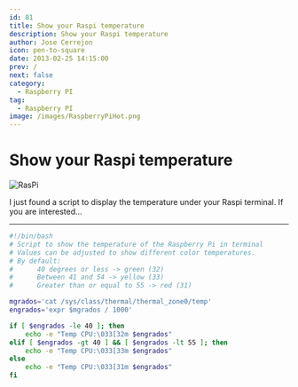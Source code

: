 ```yaml
---
id: 81
title: Show your Raspi temperature
description: Show your Raspi temperature
author: Jose Cerrejon
icon: pen-to-square
date: 2013-02-25 14:15:00
prev: /
next: false
category:
  - Raspberry PI
tag:
  - Raspberry PI
image: /images/RaspberryPiHot.png
---
```


# Show your Raspi temperature

![RasPi](/images/RaspberryPiHot.png)

I just found a script to display the temperature under your Raspi terminal. If you are interested...

- - -

```bash
#!/bin/bash
# Script to show the temperature of the Raspberry Pi in terminal
# Values can be adjusted to show different color temperatures.
# By default:
#      40 degrees or less -> green (32)
#      Between 41 and 54 -> yellow (33)
#      Greater than or equal to 55 -> red (31)

mgrados='cat /sys/class/thermal/thermal_zone0/temp'
engrados='expr $mgrados / 1000'

if [ $engrados -le 40 ]; then
	echo -e "Temp CPU:\033[32m $engrados"
elif [ $engrados -gt 40 ] && [ $engrados -lt 55 ]; then
	echo -e "Temp CPU:\033[33m $engrados"
else
	echo -e "Temp CPU:\033[31m $engrados"
fi
```